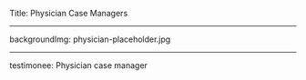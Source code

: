 Title: Physician Case Managers

----

backgroundImg: physician-placeholder.jpg

----

testimonee: Physician case manager
